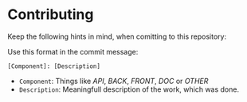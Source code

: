 Contributing
============

Keep the following hints in mind, when comitting to this repository:

Use this format in the commit message:

```
[Component]: [Description]
```

- `Component`: Things like _API_, _BACK_, _FRONT_, _DOC_ or _OTHER_
- `Description`: Meaningfull description of the work, which was done.